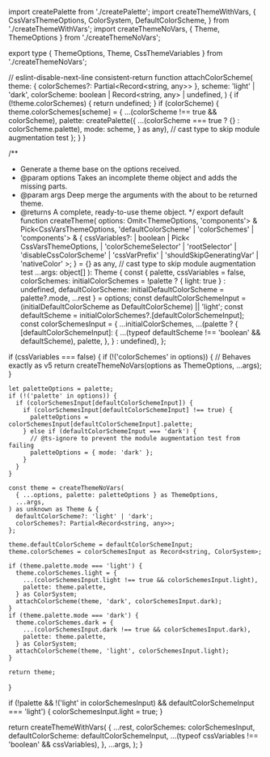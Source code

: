 import createPalette from './createPalette';
import createThemeWithVars, {
  CssVarsThemeOptions,
  ColorSystem,
  DefaultColorScheme,
} from './createThemeWithVars';
import createThemeNoVars, { Theme, ThemeOptions } from './createThemeNoVars';

export type { ThemeOptions, Theme, CssThemeVariables } from './createThemeNoVars';

// eslint-disable-next-line consistent-return
function attachColorScheme(
  theme: { colorSchemes?: Partial<Record<string, any>> },
  scheme: 'light' | 'dark',
  colorScheme: boolean | Record<string, any> | undefined,
) {
  if (!theme.colorSchemes) {
    return undefined;
  }
  if (colorScheme) {
    theme.colorSchemes[scheme] = {
      ...(colorScheme !== true && colorScheme),
      palette: createPalette({
        ...(colorScheme === true ? {} : colorScheme.palette),
        mode: scheme,
      } as any), // cast type to skip module augmentation test
    };
  }
}

/**
 * Generate a theme base on the options received.
 * @param options Takes an incomplete theme object and adds the missing parts.
 * @param args Deep merge the arguments with the about to be returned theme.
 * @returns A complete, ready-to-use theme object.
 */
export default function createTheme(
  options: Omit<ThemeOptions, 'components'> &
    Pick<CssVarsThemeOptions, 'defaultColorScheme' | 'colorSchemes' | 'components'> & {
      cssVariables?:
        | boolean
        | Pick<
            CssVarsThemeOptions,
            | 'colorSchemeSelector'
            | 'rootSelector'
            | 'disableCssColorScheme'
            | 'cssVarPrefix'
            | 'shouldSkipGeneratingVar'
            | 'nativeColor'
          >;
    } = {} as any, // cast type to skip module augmentation test
  ...args: object[]
): Theme {
  const {
    palette,
    cssVariables = false,
    colorSchemes: initialColorSchemes = !palette ? { light: true } : undefined,
    defaultColorScheme: initialDefaultColorScheme = palette?.mode,
    ...rest
  } = options;
  const defaultColorSchemeInput = (initialDefaultColorScheme as DefaultColorScheme) || 'light';
  const defaultScheme = initialColorSchemes?.[defaultColorSchemeInput];
  const colorSchemesInput = {
    ...initialColorSchemes,
    ...(palette
      ? {
          [defaultColorSchemeInput]: {
            ...(typeof defaultScheme !== 'boolean' && defaultScheme),
            palette,
          },
        }
      : undefined),
  };

  if (cssVariables === false) {
    if (!('colorSchemes' in options)) {
      // Behaves exactly as v5
      return createThemeNoVars(options as ThemeOptions, ...args);
    }

    let paletteOptions = palette;
    if (!('palette' in options)) {
      if (colorSchemesInput[defaultColorSchemeInput]) {
        if (colorSchemesInput[defaultColorSchemeInput] !== true) {
          paletteOptions = colorSchemesInput[defaultColorSchemeInput].palette;
        } else if (defaultColorSchemeInput === 'dark') {
          // @ts-ignore to prevent the module augmentation test from failing
          paletteOptions = { mode: 'dark' };
        }
      }
    }

    const theme = createThemeNoVars(
      { ...options, palette: paletteOptions } as ThemeOptions,
      ...args,
    ) as unknown as Theme & {
      defaultColorScheme?: 'light' | 'dark';
      colorSchemes?: Partial<Record<string, any>>;
    };

    theme.defaultColorScheme = defaultColorSchemeInput;
    theme.colorSchemes = colorSchemesInput as Record<string, ColorSystem>;

    if (theme.palette.mode === 'light') {
      theme.colorSchemes.light = {
        ...(colorSchemesInput.light !== true && colorSchemesInput.light),
        palette: theme.palette,
      } as ColorSystem;
      attachColorScheme(theme, 'dark', colorSchemesInput.dark);
    }
    if (theme.palette.mode === 'dark') {
      theme.colorSchemes.dark = {
        ...(colorSchemesInput.dark !== true && colorSchemesInput.dark),
        palette: theme.palette,
      } as ColorSystem;
      attachColorScheme(theme, 'light', colorSchemesInput.light);
    }

    return theme;
  }

  if (!palette && !('light' in colorSchemesInput) && defaultColorSchemeInput === 'light') {
    colorSchemesInput.light = true;
  }

  return createThemeWithVars(
    {
      ...rest,
      colorSchemes: colorSchemesInput,
      defaultColorScheme: defaultColorSchemeInput,
      ...(typeof cssVariables !== 'boolean' && cssVariables),
    },
    ...args,
  );
}